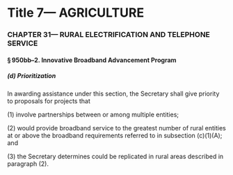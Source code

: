 
# Title 7— AGRICULTURE
### CHAPTER 31— RURAL ELECTRIFICATION AND TELEPHONE SERVICE
#### § 950bb–2. Innovative Broadband Advancement Program
##### (d) Prioritization

In awarding assistance under this section, the Secretary shall give priority to proposals for projects that

(1) involve partnerships between or among multiple entities;

(2) would provide broadband service to the greatest number of rural entities at or above the broadband requirements referred to in subsection (c)(1)(A); and

(3) the Secretary determines could be replicated in rural areas described in paragraph (2).
